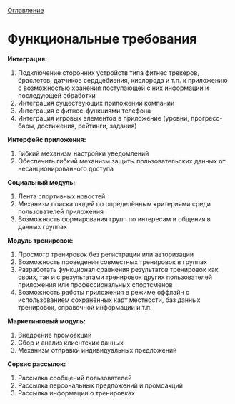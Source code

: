 [Оглавление](README.md)
# Функциональные требования

**Интеграция:**
1. Подключение сторонних устройств типа фитнес трекеров, браслетов, датчиков сердцебиения, 
   кислорода и т.п. к приложению с возможностью хранения поступающей с них информации и последующей обработки
1. Интеграция существующих приложений компании
1. Интеграция с фитнес-функциями телефона
1. Интеграция игровых элементов в приложение (уровни, прогресс-бары, достижения, рейтинги, задания)

**Интерфейс приложения:**
1. Гибкий механизм настройки уведомлений
1. Обеспечить гибкий механизм защиты пользовательских данных от несанционированного доступа
   
**Социальный модуль:**
1. Лента спортивных новостей
1. Механизм поиска людей по определённым критериями среди пользователей приложения
1. Возможность формирования групп по интересам и общения в данных группах   

**Модуль тренировок:**
1. Просмотр тренировок без регистрации или авторизации   
1. Возможность проведения совместных тренировок в группах
1. Разработать функционал сравнения результатов тренировок как своих, так и с результатами 
   тренировок других пользователей приложения или профессиональных спортсменов
1. Возможность работы приложения в режиме оффлайн с использованием сохранённых карт местности, 
   баз данных тренировок, справочной информации и т.п.

**Маркетинговый модуль:**
1. Внедрение промоакций
1. Сбор и анализ клиентских данных  
1. Механизм отправки индивидуальных предложений

**Сервис рассылок:**
1. Рассылка сообщений пользователей
1. Рассылка персональных предложений и промоакций
1. Рассылка информации о тренировках